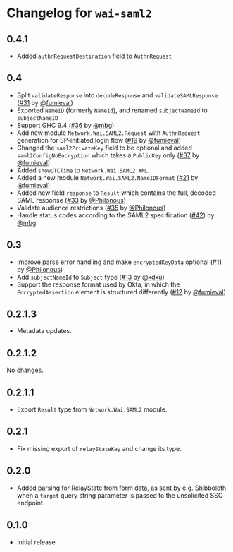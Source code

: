 # Changelog for `wai-saml2`

## 0.4.1

- Added `authnRequestDestination` field to `AuthnRequest`

## 0.4

-   Split `validateResponse` into `decodeResponse` and `validateSAMLResponse` ([#31](https://github.com/mbg/wai-saml2/pull/31) by [@fumieval](https://github.com/fumieval))
-   Exported `NameID` (formerly `NameId`), and renamed `subjectNameId` to `subjectNameID`
-   Support GHC 9.4 ([#36](https://github.com/mbg/wai-saml2/pull/36) by [@mbg](https://github.com/mbg))
-   Add new module `Network.Wai.SAML2.Request` with `AuthnRequest` generation for SP-initiated login flow ([#19](https://github.com/mbg/wai-saml2/pull/19) by [@fumieval](https://github.com/fumieval))
-   Changed the `saml2PrivateKey` field to be optional and added `saml2ConfigNoEncryption` which takes a `PublicKey` only ([#37](https://github.com/mbg/wai-saml2/pull/37) by [@fumieval](https://github.com/fumieval))
-   Added `showUTCTime` to `Network.Wai.SAML2.XML`
-   Added a new module `Network.Wai.SAML2.NameIDFormat` ([#21](https://github.com/mbg/wai-saml2/pull/21) by [@fumieval](https://github.com/fumieval))
-   Added new field `response` to `Result` which contains the full, decoded SAML response ([#33](https://github.com/mbg/wai-saml2/pull/33) by [@Philonous](https://github.com/Philonous))
-   Validate audience restrictions ([#35](https://github.com/mbg/wai-saml2/pull/35) by [@Philonous](https://github.com/Philonous))
-   Handle status codes according to the SAML2 specification ([#42](https://github.com/mbg/wai-saml2/pull/42)) by [@mbg](https://github.com/mbg)

## 0.3

-   Improve parse error handling and make `encryptedKeyData` optional ([#11](https://github.com/mbg/wai-saml2/pull/11) by [@Philonous](https://github.com/Philonous))
-   Add `subjectNameId` to `Subject` type ([#13](https://github.com/mbg/wai-saml2/pull/13) by [@kdxu](https://github.com/kdxu))
-   Support the response format used by Okta, in which the `EncryptedAssertion` element is structured differently ([#12](https://github.com/mbg/wai-saml2/pull/12) by [@fumieval](https://github.com/fumieval))

## 0.2.1.3

-   Metadata updates.

## 0.2.1.2

No changes.

## 0.2.1.1

-   Export `Result` type from `Network.Wai.SAML2` module.

## 0.2.1

-   Fix missing export of `relayStateKey` and change its type.

## 0.2.0

-   Added parsing for RelayState from form data, as sent by e.g. Shibboleth when a `target` query string parameter is passed to the unsolicited SSO endpoint.

## 0.1.0

-   Initial release
